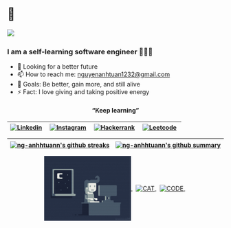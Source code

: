 # 👋 

![](https://komarev.com/ghpvc/?username=ng-anhhtuann&color=424242&label=Profile+Views)

 ### I am a self-learning software engineer 🧑🏼‍💻 &nbsp;
- 🔭 Looking for a better future
- 📫 How to reach me: nguyenanhtuan1232@gmail.com <br>
- 🥅 Goals: Be better, gain more, and still alive
- ⚡ Fact: I love giving and taking positive energy

<div align='center'>
  <h4 align="center">“Keep learning”</h4>
</div>

<div align="center">
 
| <a href="https://www.linkedin.com/in/ng-anhtuan/"><img  alt="Linkedin"  src="https://img.shields.io/badge/linkedin-424242.svg?&style=for-the-badge&logo=linkedin&logoColor=white" /></a>&nbsp; | <a href="https://www.instagram.com/ng.anhhtuann/"><img  alt="Instagram"  src="https://img.shields.io/badge/instagram-424242.svg?&style=for-the-badge&logo=instagram&logoColor=white" /></a>&nbsp; | <a href="https://www.hackerrank.com/ng_anhhtuann"><img  alt="Hackerrank"  src="https://img.shields.io/badge/-Hackerrank-424242?style=for-the-badge&logo=HackerRank&logoColor=white" /></a>&nbsp; | <a href="https://leetcode.com/ng-anhhtuann/"><img  alt="Leetcode"  src="https://img.shields.io/badge/-Leetcode-424242?style=for-the-badge&logo=LeetCode&logoColor=white" /></a>&nbsp; |
| ------------- | ------------- | ------------- | ------------- |

</div>

<div align='center'> 
 
| <a href="https://github.com/ng-anhhtuann"><img align="center" src="https://github-readme-streak-stats.herokuapp.com/?user=ng-anhhtuann&theme=gruvbox" alt="ng-anhhtuann's github streaks" /></a> | <a href="https://github.com/ng-anhhtuann"><img align="center" src="http://github-profile-summary-cards.vercel.app/api/cards/profile-details?username=ng-anhhtuann&theme=gruvbox" alt="ng-anhhtuann's github summary" /></a>
| ------------- | ------------- |
 
</div>

<p align="center">
 <a href="https://github.com/ng-anhhtuann">
  <img align="center" width="40%" alt="GIF" src="https://raw.githubusercontent.com/ohidurbappy/uploads/main/coding-animation.gif" />
 </a>&nbsp;
 <a href="https://github.com/ng-anhhtuann">
  <img href="https://github.com/ng-anhhtuann" align="center" width="16.8%" alt="CAT" src="https://media.giphy.com/media/TdNBNvKYuOGxWuUeDm/giphy.gif" />
 </a>&nbsp;
 <a href="https://github.com/ng-anhhtuann">
  <img href="https://github.com/ng-anhhtuann" align="center" width="40%" alt="CODE" src="https://media.giphy.com/media/qgQUggAC3Pfv687qPC/giphy.gif" />
 </a>&nbsp;
 </p>

<!--

| <a href="https://github.com/ng-anhhtuann"><img align="center" src="https://github-readme-stats.vercel.app/api?username=ng-anhhtuann&title_color=ffffff&icon_color=2488f2&text_color=ffffff&bg_color=424242" alt="ng-anhhtuann's github stats" /></a> | <a href="https://github.com/ng-anhhtuann"><img align="center" src="https://github-readme-stats.vercel.app/api/top-langs/?username=ng-anhhtuann&langs_count=6&layout=compact&text_color=ffffff&title_color=ffffff&bg_color=424242" /></a> |
| ------------- | ------------- |

<div align='center'>
    <img src="https://img.shields.io/badge/react-%2320232a.svg?style=for-the-badge&logo=react&logoColor=%2361DAFB"/>
    <img src="https://img.shields.io/badge/react_native-%2320232a.svg?style=for-the-badge&logo=react&logoColor=%2361DAFB"/>
    <img src="https://img.shields.io/badge/tailwindcss-%2338B2AC.svg?style=for-the-badge&logo=tailwind-css&logoColor=white"/>
    <img src="https://img.shields.io/badge/spring-%236DB33F.svg?style=for-the-badge&logo=spring&logoColor=white"/>
    <img src="https://img.shields.io/badge/Next-black?style=for-the-badge&logo=next.js&logoColor=white"/>
    <img src="https://img.shields.io/badge/express.js-%23404d59.svg?style=for-the-badge&logo=express&logoColor=%2361DAFB"/>
    <img src="https://img.shields.io/badge/node.js-6DA55F?style=for-the-badge&logo=node.js&logoColor=white"/>
    <img src="https://img.shields.io/badge/NPM-%23000000.svg?style=for-the-badge&logo=npm&logoColor=white"/>
    <img src ="https://img.shields.io/badge/yarn-%232C8EBB.svg?style=for-the-badge&logo=yarn&logoColor=white"/>
 <div>
 <div align='center'>
    <img src="https://img.shields.io/badge/java-%23ED8B00.svg?style=for-the-badge&logo=java&logoColor=white"/>
    <img src="https://img.shields.io/badge/javascript-%23323330.svg?style=for-the-badge&logo=javascript&logoColor=%23F7DF1E"/>
    <img src="https://img.shields.io/badge/typescript-%23007ACC.svg?style=for-the-badge&logo=typescript&logoColor=white"/>
    <img src="https://img.shields.io/badge/c-%2300599C.svg?style=for-the-badge&logo=c&logoColor=white"/>
    <img src="https://img.shields.io/badge/css3-%231572B6.svg?style=for-the-badge&logo=css3&logoColor=white"/>
    <img src="https://img.shields.io/badge/html5-%23E34F26.svg?style=for-the-badge&logo=html5&logoColor=white"/>
    <img src="https://img.shields.io/badge/Windows%20Terminal-%234D4D4D.svg?style=for-the-badge&logo=windows-terminal&logoColor=white"/>
  <div align='center'>
    <img src="https://img.shields.io/badge/Android%20Studio-3DDC84.svg?style=for-the-badge&logo=android-studio&logoColor=white"/>
    <img src="https://img.shields.io/badge/IntelliJIDEA-000000.svg?style=for-the-badge&logo=intellij-idea&logoColor=white"/>
    <img src="https://img.shields.io/badge/Xcode-007ACC?style=for-the-badge&logo=Xcode&logoColor=white"/>
    <img src="https://img.shields.io/badge/Visual%20Studio%20Code-0078d7.svg?style=for-the-badge&logo=visual-studio-code&logoColor=white"/>
 <div>
  <div>
   <div align='center'>
    <img src="https://img.shields.io/badge/Firebase-039BE5?style=for-the-badge&logo=Firebase&logoColor=white"/>
    <img src="https://img.shields.io/badge/MongoDB-%234ea94b.svg?style=for-the-badge&logo=mongodb&logoColor=white"/>
    <img src="https://img.shields.io/badge/mysql-%2300f.svg?style=for-the-badge&logo=mysql&logoColor=white"/>
    <img src="https://img.shields.io/badge/heroku-%23430098.svg?style=for-the-badge&logo=heroku&logoColor=white"/>
 <div>
   <div align='center'>
    <img src="https://img.shields.io/badge/mac%20os-000000?style=for-the-badge&logo=macos&logoColor=F0F0F0"/>
    <img src="https://img.shields.io/badge/Windows-0078D6?style=for-the-badge&logo=windows&logoColor=white"/>
 <div> -->
